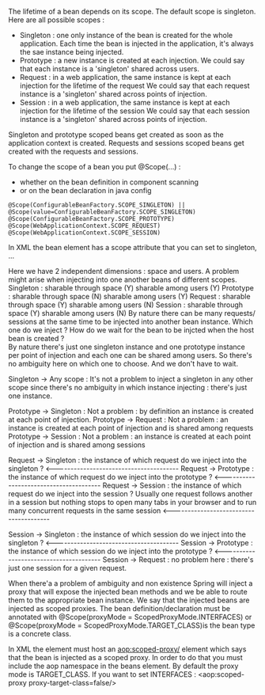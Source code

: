 The lifetime of a bean depends on its scope.
The default scope is singleton.
Here are all possible scopes :
* Singleton : one only instance of the bean is created for the whole application.
  Each time the bean is injected in the application, it's always the sae instance being injected.
* Prototype : a new instance is created at each injection.
  We could say that each instance is a 'singleton' shared across users.
* Request : in a web application, the same instance is kept at each injection for the lifetime of the request
  We could say that each request instance is a 'singleton' shared across points of injection.  
* Session : in a web application, the same instance is kept at each injection for the lifetime of the session
  We could say that each session instance is a 'singleton' shared across points of injection.

Singleton and prototype scoped beans get created as soon as the application context is created.
Requests and sessions scoped beans get created with the requests and sessions. 

To change the scope of a bean you put @Scope(...) :
* whether on the bean definition in component scanning
* or on the bean declaration in java config
```
@Scope(ConfigurableBeanFactory.SCOPE_SINGLETON) || @Scope(value=ConfigurableBeanFactory.SCOPE_SINGLETON)
@Scope(ConfigurableBeanFactory.SCOPE_PROTOTYPE)
@Scope(WebApplicationContext.SCOPE_REQUEST)
@Scope(WebApplicationContext.SCOPE_SESSION)
```
In XML the bean element has a scope attribute that you can set to singleton, ...

Here we have 2 independent dimensions : space and users.
A problem might arise when injecting into one another beans of different scopes.
Singleton : sharable through space (Y) sharable among users (Y)
Prototype : sharable through space (N) sharable among users (Y)
Request   : sharable through space (Y) sharable among users (N)
Session   : sharable through space (Y) sharable among users (N)
By nature there can be many requests/ sessions at the same time to be injected into another bean instance. 
    Which one do we inject ? 
    How do we wait for the bean to be injcted when the host bean is created ?  
By nature there's just one singleton instance and one prototype instance per point of injection and each one can be shared among users.
    So there's no ambiguity here on which one to choose. And we don't have to wait.

Singleton -> Any scope : It's not a problem to inject a singleton in any other scope since there's no ambiguity in which instance injecting : there's just one instance.

Prototype -> Singleton : Not a problem : by definition an instance is created at each point of injection.
Prototype -> Request   : Not a problem : an instance is created at each point of injection and is shared among requests
Prototype -> Session   : Not a problem : an instance is created at each point of injection and is shared among sessions

Request   -> Singleton : the instance of which request do we inject into the singleton ? <---------------------------------------
Request   -> Prototype : the instance of which request do we inject into the prototype ? <---------------------------------------
Request   -> Session   : the instance of which request do we inject into the session ? Usually one request follows another in a session 
    but nothing stops to open many tabs in your browser and to run many concurrent requests in the same session <---------------------------------------

Session   -> Singleton : the instance of which session do we inject into the singleton ? <---------------------------------------
Session   -> Prototype : the instance of which session do we inject into the prototype ? <---------------------------------------
Session   -> Request   : no problem here : there's just one session for a given request.

When there'a a problem of ambiguity and non existence Spring will inject a proxy that will expose the injected bean methods
and we be able to route them to the appropriate bean instance. We say that the injected beans are injected as scoped proxies.
The bean definition/declaration must be annotated with @Scope(proxyMode = ScopedProxyMode.INTERFACES) or @Scope(proxyMode = ScopedProxyMode.TARGET_CLASS)is the bean type is a concrete class. 

In XML the <bean/> element must host an <aop:scoped-proxy/> element which says that the bean is injected as a scoped proxy.
In order to do that you must include the aop namespace in the beans element.
By default the proxy mode is TARGET_CLASS. If you want to set INTERFACES : <aop:scoped-proxy proxy-target-class=false/>  
